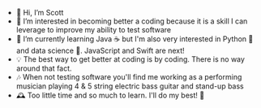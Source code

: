 - 👋 Hi, I’m Scott
- 👀 I’m interested in becoming better a coding because it is a skill I can leverage to improve my ability to test software
- 🌱 I’m currently learning Java ☕️ but I'm also very interested in Python 🐍 and data science 🔬.  JavaScript and Swift are next!
- 💡 The best way to get better at coding is by coding.  There is no way around that fact.
- 🎶 When not testing software you'll find me working as a performing musician playing 4 & 5 string electric bass guitar and stand-up bass
- 🕰 Too little time and so much to learn. I'll do my best! 🙂

<!---
sbalun/sbalun is a ✨ special ✨ repository because its `README.md` (this file) appears on your GitHub profile.
You can click the Preview link to take a look at your changes.
--->
